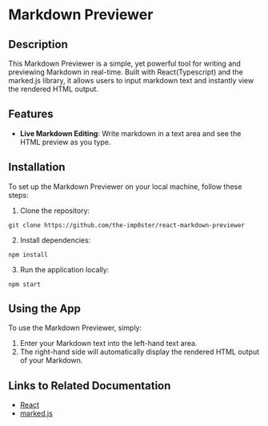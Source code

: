 # Markdown Previewer

## Description

This Markdown Previewer is a simple, yet powerful tool for writing and previewing Markdown in real-time. Built with React(Typescript) and the marked.js library, it allows users to input markdown text and instantly view the rendered HTML output.

## Features

- **Live Markdown Editing**: Write markdown in a text area and see the HTML preview as you type.
<!-- - **Responsive Design**: coming soon, not yet optimized for mobile. -->

## Installation

To set up the Markdown Previewer on your local machine, follow these steps:

1. Clone the repository:
```
git clone https://github.com/the-imp0ster/react-markdown-previewer
```

2. Install dependencies:
```
npm install
```

3. Run the application locally:
```
npm start
```


## Using the App

To use the Markdown Previewer, simply:

1. Enter your Markdown text into the left-hand text area.
2. The right-hand side will automatically display the rendered HTML output of your Markdown.


## Links to Related Documentation

- [React](https://reactjs.org/)
- [marked.js](https://github.com/markedjs/marked)

